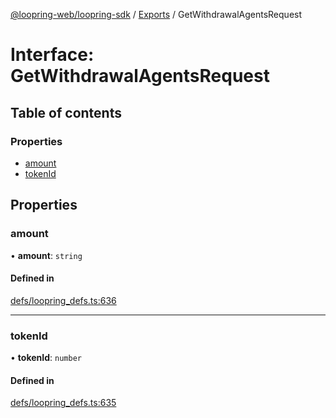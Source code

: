 [@loopring-web/loopring-sdk](../README.md) / [Exports](../modules.md) / GetWithdrawalAgentsRequest

# Interface: GetWithdrawalAgentsRequest

## Table of contents

### Properties

- [amount](GetWithdrawalAgentsRequest.md#amount)
- [tokenId](GetWithdrawalAgentsRequest.md#tokenid)

## Properties

### amount

• **amount**: `string`

#### Defined in

[defs/loopring_defs.ts:636](https://github.com/Loopring/loopring_sdk/blob/532648f/src/defs/loopring_defs.ts#L636)

___

### tokenId

• **tokenId**: `number`

#### Defined in

[defs/loopring_defs.ts:635](https://github.com/Loopring/loopring_sdk/blob/532648f/src/defs/loopring_defs.ts#L635)
